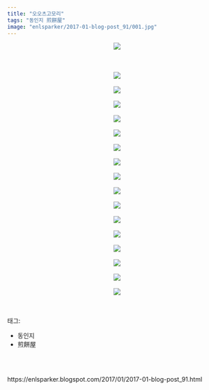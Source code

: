 ```yaml
---
title: "오오츠고모리"
tags: "동인지 煎餅屋"
image: "enlsparker/2017-01-blog-post_91/001.jpg"
---
```

<div class="article">
<div class="post-body entry-content" id="post-body-1433459144085863876" itemprop="description articleBody">
<div class="separator" style="clear: both; text-align: center;">
<img src="{{ site.nasurl }}/enlsparker/2017-01-blog-post_91/001.jpg"/></div>
<br/>
<a name="more"></a><br/><br/>
<div class="separator" style="clear: both; text-align: center;">
<img src="{{ site.nasurl }}/enlsparker/2017-01-blog-post_91/002.jpg"/></div>
<br/>
<div class="separator" style="clear: both; text-align: center;">
<img src="{{ site.nasurl }}/enlsparker/2017-01-blog-post_91/003.jpg"/></div>
<br/>
<div class="separator" style="clear: both; text-align: center;">
<img src="{{ site.nasurl }}/enlsparker/2017-01-blog-post_91/004.jpg"/></div>
<br/>
<div class="separator" style="clear: both; text-align: center;">
<img src="{{ site.nasurl }}/enlsparker/2017-01-blog-post_91/005.jpg"/></div>
<br/>
<div class="separator" style="clear: both; text-align: center;">
<img src="{{ site.nasurl }}/enlsparker/2017-01-blog-post_91/006.jpg"/></div>
<br/>
<div class="separator" style="clear: both; text-align: center;">
<img src="{{ site.nasurl }}/enlsparker/2017-01-blog-post_91/007.jpg"/></div>
<br/>
<div class="separator" style="clear: both; text-align: center;">
<img src="{{ site.nasurl }}/enlsparker/2017-01-blog-post_91/008.jpg"/></div>
<br/>
<div class="separator" style="clear: both; text-align: center;">
<img src="{{ site.nasurl }}/enlsparker/2017-01-blog-post_91/009.jpg"/></div>
<br/>
<div class="separator" style="clear: both; text-align: center;">
<img src="{{ site.nasurl }}/enlsparker/2017-01-blog-post_91/010.jpg"/></div>
<br/>
<div class="separator" style="clear: both; text-align: center;">
<img src="{{ site.nasurl }}/enlsparker/2017-01-blog-post_91/011.jpg"/></div>
<br/>
<div class="separator" style="clear: both; text-align: center;">
<img src="{{ site.nasurl }}/enlsparker/2017-01-blog-post_91/012.jpg"/></div>
<br/>
<div class="separator" style="clear: both; text-align: center;">
<img src="{{ site.nasurl }}/enlsparker/2017-01-blog-post_91/013.jpg"/></div>
<br/>
<div class="separator" style="clear: both; text-align: center;">
<img src="{{ site.nasurl }}/enlsparker/2017-01-blog-post_91/014.jpg"/></div>
<br/>
<div class="separator" style="clear: both; text-align: center;">
<img src="{{ site.nasurl }}/enlsparker/2017-01-blog-post_91/015.jpg"/></div>
<br/>
<div class="separator" style="clear: both; text-align: center;">
<img src="{{ site.nasurl }}/enlsparker/2017-01-blog-post_91/016.jpg"/></div>
<br/>
<div class="separator" style="clear: both; text-align: center;">
<img src="{{ site.nasurl }}/enlsparker/2017-01-blog-post_91/017.jpg"/></div>
<br/>
<div style="clear: both;"></div>
</div></div><br/>
<div class="tagTrail">
<p>태그: </p>
<ul>
<li>동인지</li>
<li>煎餅屋</li>
</ul>
</div><br/>

<br/>
<p id="refer">https://enlsparker.blogspot.com/2017/01/2017-01-blog-post_91.html</p>
<br/>
